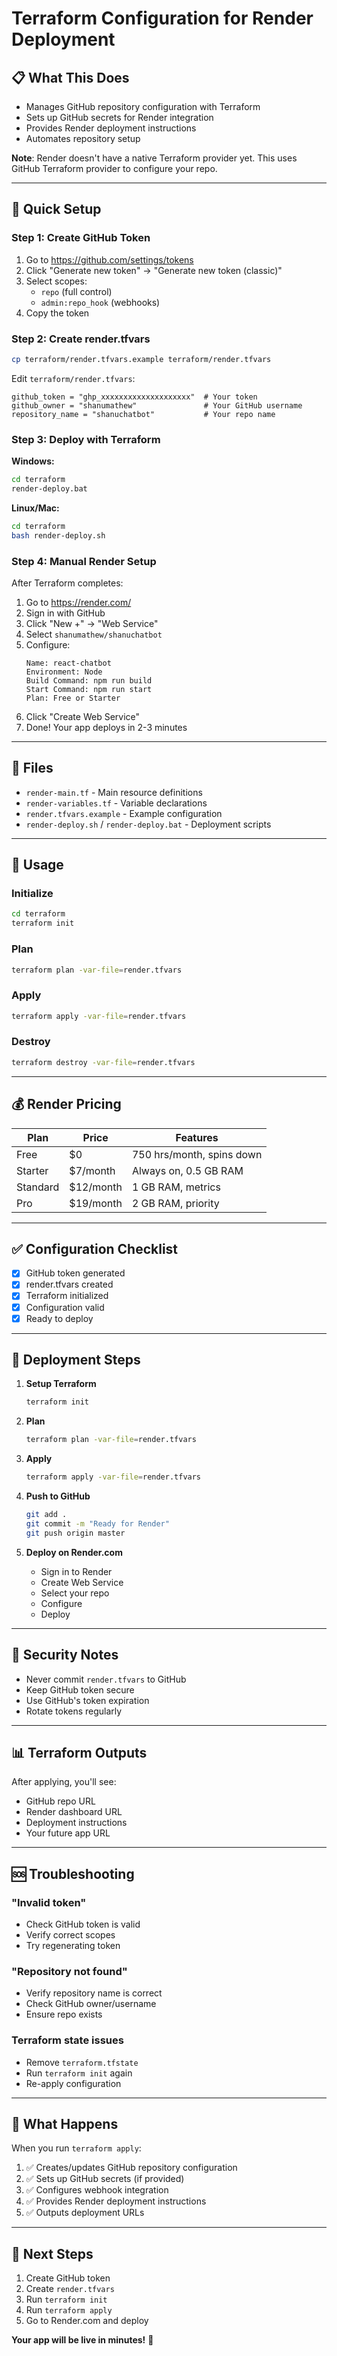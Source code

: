 # Terraform Configuration for Render Deployment

## 📋 What This Does

- Manages GitHub repository configuration with Terraform
- Sets up GitHub secrets for Render integration
- Provides Render deployment instructions
- Automates repository setup

**Note**: Render doesn't have a native Terraform provider yet. This uses GitHub Terraform provider to configure your repo.

---

## 🚀 Quick Setup

### Step 1: Create GitHub Token

1. Go to https://github.com/settings/tokens
2. Click "Generate new token" → "Generate new token (classic)"
3. Select scopes:
   - `repo` (full control)
   - `admin:repo_hook` (webhooks)
4. Copy the token

### Step 2: Create render.tfvars

```bash
cp terraform/render.tfvars.example terraform/render.tfvars
```

Edit `terraform/render.tfvars`:
```hcl
github_token = "ghp_xxxxxxxxxxxxxxxxxxxx"  # Your token
github_owner = "shanumathew"               # Your GitHub username
repository_name = "shanuchatbot"           # Your repo name
```

### Step 3: Deploy with Terraform

**Windows:**
```bash
cd terraform
render-deploy.bat
```

**Linux/Mac:**
```bash
cd terraform
bash render-deploy.sh
```

### Step 4: Manual Render Setup

After Terraform completes:

1. Go to https://render.com/
2. Sign in with GitHub
3. Click "New +" → "Web Service"
4. Select `shanumathew/shanuchatbot`
5. Configure:
   ```
   Name: react-chatbot
   Environment: Node
   Build Command: npm run build
   Start Command: npm run start
   Plan: Free or Starter
   ```
6. Click "Create Web Service"
7. Done! Your app deploys in 2-3 minutes

---

## 📁 Files

- `render-main.tf` - Main resource definitions
- `render-variables.tf` - Variable declarations
- `render.tfvars.example` - Example configuration
- `render-deploy.sh` / `render-deploy.bat` - Deployment scripts

---

## 🔧 Usage

### Initialize
```bash
cd terraform
terraform init
```

### Plan
```bash
terraform plan -var-file=render.tfvars
```

### Apply
```bash
terraform apply -var-file=render.tfvars
```

### Destroy
```bash
terraform destroy -var-file=render.tfvars
```

---

## 💰 Render Pricing

| Plan | Price | Features |
|------|-------|----------|
| Free | $0 | 750 hrs/month, spins down |
| Starter | $7/month | Always on, 0.5 GB RAM |
| Standard | $12/month | 1 GB RAM, metrics |
| Pro | $19/month | 2 GB RAM, priority |

---

## ✅ Configuration Checklist

- [x] GitHub token generated
- [x] render.tfvars created
- [x] Terraform initialized
- [x] Configuration valid
- [x] Ready to deploy

---

## 🚀 Deployment Steps

1. **Setup Terraform**
   ```bash
   terraform init
   ```

2. **Plan**
   ```bash
   terraform plan -var-file=render.tfvars
   ```

3. **Apply**
   ```bash
   terraform apply -var-file=render.tfvars
   ```

4. **Push to GitHub**
   ```bash
   git add .
   git commit -m "Ready for Render"
   git push origin master
   ```

5. **Deploy on Render.com**
   - Sign in to Render
   - Create Web Service
   - Select your repo
   - Configure
   - Deploy

---

## 🔐 Security Notes

- Never commit `render.tfvars` to GitHub
- Keep GitHub token secure
- Use GitHub's token expiration
- Rotate tokens regularly

---

## 📊 Terraform Outputs

After applying, you'll see:
- GitHub repo URL
- Render dashboard URL
- Deployment instructions
- Your future app URL

---

## 🆘 Troubleshooting

### "Invalid token"
- Check GitHub token is valid
- Verify correct scopes
- Try regenerating token

### "Repository not found"
- Verify repository name is correct
- Check GitHub owner/username
- Ensure repo exists

### Terraform state issues
- Remove `terraform.tfstate`
- Run `terraform init` again
- Re-apply configuration

---

## 📝 What Happens

When you run `terraform apply`:

1. ✅ Creates/updates GitHub repository configuration
2. ✅ Sets up GitHub secrets (if provided)
3. ✅ Configures webhook integration
4. ✅ Provides Render deployment instructions
5. ✅ Outputs deployment URLs

---

## 🎯 Next Steps

1. Create GitHub token
2. Create `render.tfvars`
3. Run `terraform init`
4. Run `terraform apply`
5. Go to Render.com and deploy

**Your app will be live in minutes!** 🚀
